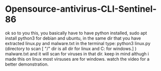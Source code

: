 # Opensource-antivirus-CLI-Sentinel-86

ok so to you this, you basically have to have python installed, sudo apt install python3 for debian and ubuntu, in the same dir that you have extracted linux.py and malware.txt in the terminal type: python3 linux.py (directory to scan [ "/" dir is all dir for linux and C: for windows.] ) malware.txt and it will scan for viruses in that dir. keep in mind althugh i made this on linux most virsuses are for windows. watch the video for a better demonstration.
